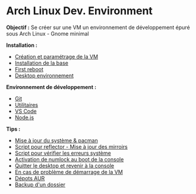 # Arch Linux Dev. Environment

**Objectif :** Se créer sur une VM un environnement de développement épuré sous Arch Linux - Gnome minimal

**Installation :**

- [Création et paramétrage de la VM](./Instructions/0-vm.md)
- [Installation de la base](./Instructions/1-base.md)
- [First reboot](./Instructions/2-reboot.md)
- [Desktop environnement](./Instructions/3-desktop.md)

**Environnement de développement :**
- [Git](./Dev-Environment/git.md)
- [Utilitaires](./Dev-Environment/utilitaires.md)
- [VS Code](./Dev-Environment/code.md)
- [Node.js](./Dev-Environment/nodejs.md)

**Tips :**
- [Mise à jour du système & pacman](./Tips/maj-pacman.md)
- [Script pour reflector - Mise à jour des mirroirs](./Tips/script-reflector.md)
- [Script pour vérifier les erreurs système](./Tips/script-erreurs.md)
- [Activation de numlock au boot de la console](./Tips/numlock.md)
- [Quitter le desktop et revenir à la console](./Tips/back-to-console.md)
- [En cas de problème de démarrage de la VM](./Tips/shell-vm.md)
- [Dépots AUR](./Tips/aur.md)
- [Backup d'un dossier](./Tips/backup.md)
